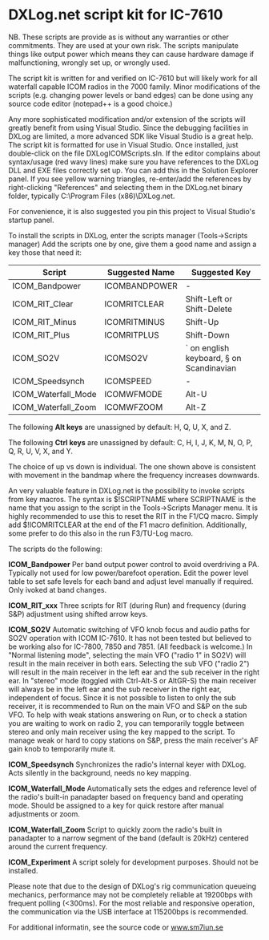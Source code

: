 ﻿# DXLog.net script kit for IC-7610 

NB. These scripts are provide as is without any warranties or other commitments.
They are used at your own risk. The scripts manipulate things like output power 
which means they can cause hardware damage if malfunctioning,  wrongly set up, 
or wrongly used.

The script kit is written for and verified on IC-7610 but will likely work for all 
waterfall capable ICOM radios in the 7000 family.
Minor modifications of the scripts (e.g. changing power levels or band edges) can be 
done using any source code editor (notepad++ is a good choice.)

Any more sophisticated modification and/or extension of the scripts will greatly 
benefit from using Visual Studio.
Since the debugging facilities in DXLog are limited, a more advanced SDK like 
Visual Studio is a great help.
The script kit is formatted for use in Visual Studio. Once installed, just 
double-click on the file DXLogICOMScripts.sln.
If the editor complains about syntax/usage (red wavy lines) make sure you have 
references to the DXLog DLL and EXE files correctly set up. You can add this in 
the Solution Explorer panel. If you see yellow warning triangles, re-enter/add 
the references by right-clicking "References" and selecting them in the 
DXLog.net binary folder, typically C:\Program Files (x86)\DXLog.net.

For convenience, it is also suggested you pin this project to Visual Studio's 
startup panel.

To install the scripts in DXLog, enter the scripts manager (Tools->Scripts manager)
Add the scripts one by one, give them a good name and assign a key those that need it:

| Script              | Suggested Name | Suggested Key                            |
|---------------------|----------------|------------------------------------------|
| ICOM_Bandpower      | ICOMBANDPOWER  | -                                        |
| ICOM_RIT_Clear      | ICOMRITCLEAR   | Shift-Left or Shift-Delete               | 
| ICOM_RIT_Minus      | ICOMRITMINUS   | Shift-Up                                 | 
| ICOM_RIT_Plus       | ICOMRITPLUS    | Shift-Down                               | 
| ICOM_SO2V           | ICOMSO2V       | ` on english keyboard, § on Scandinavian | 
| ICOM_Speedsynch     | ICOMSPEED      | -                                        | 
| ICOM_Waterfall_Mode | ICOMWFMODE     | Alt-U                                    | 
| ICOM_Waterfall_Zoom | ICOMWFZOOM     | Alt-Z                                    | 

The following **Alt keys** are unassigned by default: H, Q, U, X, and Z.

The following **Ctrl keys** are unassigned by default: C, H, I, J, K, M, N, O, P, 
Q, R, U, V, X, and Y.

The choice of up vs down is individual. The one shown above is consistent with 
movement in the bandmap where the frequency increases downwards. 

An very valuable feature in DXLog.net is the possibility to invoke scripts 
from key macros. The syntax is $!SCRIPTNAME where SCRIPTNAME is the name that 
you assign to the script in the Tools->Scripts Manager menu. 
It is highly recommended to use this to reset the RIT in the F1/CQ macro. 
Simply add $!ICOMRITCLEAR at the end of the F1 macro definition. 
Additionally, some prefer to do this also in the run F3/TU-Log macro. 

The scripts do the following:

**ICOM_Bandpower** Per band output power control to avoid overdriving a PA. 
Typically not used for low power/barefoot operation. Edit the power level table 
to set safe levels for each band and adjust level manually if required. 
Only ivoked at band changes. 

**ICOM_RIT_xxx** Three scripts for RIT (during Run) and frequency (during S&P) adjustment 
using shifted arrow keys. 

**ICOM_SO2V** Automatic switching of VFO knob focus and audio paths for SO2V operation 
with ICOM IC-7610. It has not been tested but believed to be working also for IC-7800, 
7850 and 7851. (All feedback is welcome.) In "Normal listening mode", selecting the 
main VFO ("radio 1" in SO2V) will result in the main receiver in both ears. 
Selecting the sub VFO ("radio 2") will result in the main receiver in the left ear 
and the sub receiver in the right ear. In "stereo" mode (toggled with Ctrl-Alt-S 
or AltGR-S) the main receiver will always be in the left ear and the sub receiver 
in the right ear, independent of focus. Since it is not possible to listen to only 
the sub receiver, it is recommended to Run on the main VFO and S&P on the sub VFO. 
To help with weak stations answering on Run, or to check a station you are waiting 
to work on radio 2, you can temporarily toggle between stereo and only main receiver 
using the key mapped to the script. To manage weak or hard to copy stations on S&P, 
press the main receiver's AF gain knob to temporarily mute it. 

**ICOM_Speedsynch** Synchronizes the radio's internal keyer with DXLog. Acts silently in 
the background, needs no key mapping.

**ICOM_Waterfall_Mode** Automatically sets the edges and reference level of the 
radio's built-in panadapter based on frequency band and operating mode. 
Should be assigned to a key for quick restore after manual adjustments or zoom.

**ICOM_Waterfall_Zoom** Script to quickly zoom the radio's built in panadapter to a 
narrow segment of the band (default is 20kHz) centered around the current frequency.

**ICOM_Experiment** A script solely for development purposes. Should not be installed. 

Please note that due to the design of DXLog's rig communication queueing mechanics, 
performance may not be completely reliable at 19200bps with frequent polling (<300ms). 
For the most reliable and responsive operation, the communication via the USB interface 
at 115200bps is recommended.

For additional informatin, see the source code or www.sm7iun.se
